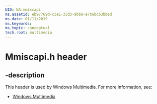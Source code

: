 ```yaml
---
UID: NA:mmiscapi
ms.assetid: eb97769d-c3e1-35d3-9bb8-e7b6bcb3bbed
ms.date: 01/11/2019
ms.keywords: 
ms.topic: conceptual
tech.root: multimedia
---
```


# Mmiscapi.h header


## -description


This header is used by Windows Multimedia. For more information, see:

- [Windows Multimedia](../_multimedia/index.md)

